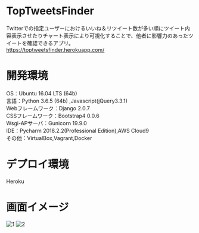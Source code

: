 # TopTweetsFinder
Twitterでの指定ユーザーにおけるいいね＆リツイート数が多い順にツイート内容表示させたりチャート表示により可視化することで、他者に影響力のあったツイートを確認できるアプリ。\
https://toptweetsfinder.herokuapp.com/

# 開発環境
OS：Ubuntu 16.04 LTS (64b)<br>
言語：Python 3.6.5 (64b) ,Javascript(jQuery3.3.1)<br>
Webフレームワーク：Django 2.0.7<br>
CSSフレームワーク：Bootstrap4 0.0.6<br> 
Wsgi-APサーバ：Gunicorn 19.9.0<br> 
IDE：Pycharm 2018.2.2(Professional Edition),AWS Cloud9 <br>
その他：VirtualBox,Vagrant,Docker <br>

# デプロイ環境
Heroku

# 画面イメージ
![1](https://user-images.githubusercontent.com/40058717/48604347-ea5eb980-e9bc-11e8-981c-d379a5767031.png)
![2](https://user-images.githubusercontent.com/40058717/48604349-eb8fe680-e9bc-11e8-84ef-2f466a9eb797.png)
